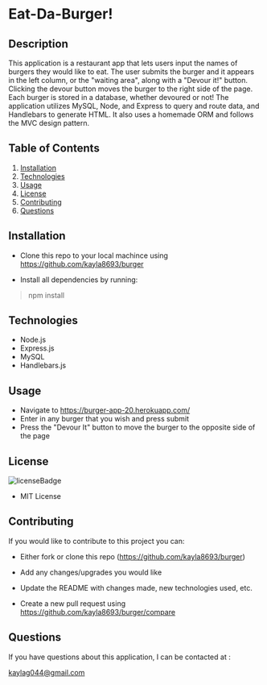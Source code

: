 # Eat-Da-Burger!

## Description
This application is a restaurant app that lets users input the names of burgers they would like to eat. The user submits the burger and it appears in the left column, or the "waiting area", along with a "Devour it!" button. Clicking the devour button moves the burger to the right side of the page. Each burger is stored in a database, whether devoured or not! 
The application utilizes MySQL, Node, and Express to query and route data, and Handlebars to generate HTML. It also uses a homemade ORM and follows the MVC design pattern.

## Table of Contents
1. [Installation](#installation)
2. [Technologies](#technologies)
2. [Usage](#usage)
3. [License](#license)
4. [Contributing](#contributing)
5. [Questions](#questions)

## Installation
<p id='installation'></p>

- Clone this repo to your local machince using https://github.com/kayla8693/burger

- Install all dependencies by running:

>npm install

## Technologies
<p id='technologies'></p>

- Node.js
- Express.js
- MySQL
- Handlebars.js

## Usage
<p id='usage'></p>

- Navigate to https://burger-app-20.herokuapp.com/
- Enter in any burger that you wish and press submit
- Press the "Devour It" button to move the burger to the opposite side of the page

## License
<p id='license'></p>
<img alt='licenseBadge' src='https://img.shields.io/badge/License-MIT License-BLUE'>
  
- MIT License

## Contributing
<p id='contributing'></p>

If you would like to contribute to this project you can:

- Either fork or clone this repo (https://github.com/kayla8693/burger)

- Add any changes/upgrades you would like

- Update the README with changes made, new technologies used, etc.

- Create a new pull request using https://github.com/kayla8693/burger/compare

## Questions
<p id='questions'></p>

If you have questions about this application, I can be contacted at :
  
kaylag044@gmail.com
